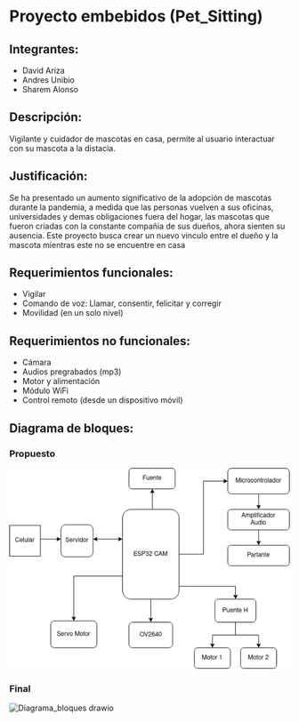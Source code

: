 # Proyecto embebidos (Pet_Sitting)

## Integrantes:

- David Ariza
- Andres Unibio
- Sharem Alonso

## Descripción:
Vigilante y cuidador de mascotas en casa, permite al usuario interactuar con su mascota a la distacia.

## Justificación: 
Se ha presentado un aumento significativo de la adopción de mascotas durante la pandemia, a medida que las personas vuelven a sus oficinas, universidades y demas obligaciones fuera del hogar, las mascotas que fueron criadas con la constante compañia de sus dueños, ahora sienten su ausencia. Este proyecto busca crear un nuevo vinculo entre el dueño y la mascota mientras este no se encuentre en casa

## Requerimientos funcionales:
- Vigilar 
- Comando de voz: Llamar, consentir, felicitar y corregir
- Movilidad (en un solo nivel)

## Requerimientos no funcionales:
- Cámara
- Audios pregrabados (mp3)
- Motor y alimentación
- Módulo WiFi
- Control remoto (desde un dispositivo móvil)

## Diagrama de bloques:
### Propuesto
![Diagrama_bloques drawio](/DiagramaBloques.png)
### Final
![Diagrama_bloques drawio](/DiagramaBloques_V2.png)
